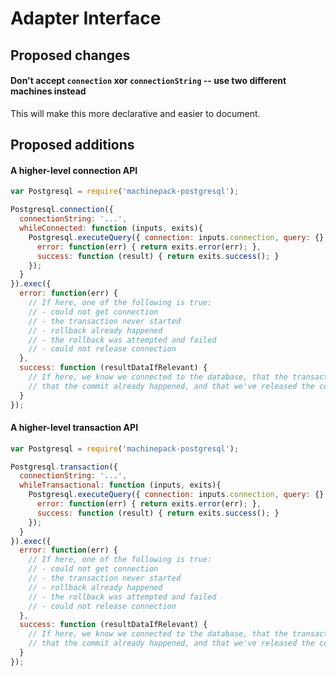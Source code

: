 # Adapter Interface




## Proposed changes

#### Don't accept `connection` xor `connectionString` -- use two different machines instead

This will make this more declarative and easier to document.






## Proposed additions

#### A higher-level connection API

```javascript
var Postgresql = require('machinepack-postgresql');

Postgresql.connection({
  connectionString: '...',
  whileConnected: function (inputs, exits){
    Postgresql.executeQuery({ connection: inputs.connection, query: {} }).exec({
      error: function(err) { return exits.error(err); },
      success: function (result) { return exits.success(); }
    });
  }
}).exec({
  error: function(err) {
    // If here, one of the following is true:
    // - could not get connection
    // - the transaction never started
    // - rollback already happened
    // - the rollback was attempted and failed
    // - could not release connection
  },
  success: function (resultDataIfRelevant) {
    // If here, we know we connected to the database, that the transaction was started,
    // that the commit already happened, and that we've released the connection again successfully.
  }
});
```


#### A higher-level transaction API

```javascript
var Postgresql = require('machinepack-postgresql');

Postgresql.transaction({
  connectionString: '...',
  whileTransactional: function (inputs, exits){
    Postgresql.executeQuery({ connection: inputs.connection, query: {} }).exec({
      error: function(err) { return exits.error(err); },
      success: function (result) { return exits.success(); }
    });
  }
}).exec({
  error: function(err) {
    // If here, one of the following is true:
    // - could not get connection
    // - the transaction never started
    // - rollback already happened
    // - the rollback was attempted and failed
    // - could not release connection
  },
  success: function (resultDataIfRelevant) {
    // If here, we know we connected to the database, that the transaction was started,
    // that the commit already happened, and that we've released the connection again successfully.
  }
});
```





